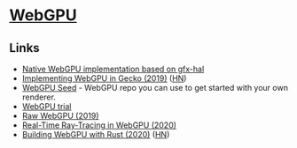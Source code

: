 # [WebGPU](https://en.wikipedia.org/wiki/WebGPU)

## Links

- [Native WebGPU implementation based on gfx-hal](https://github.com/gfx-rs/wgpu)
- [Implementing WebGPU in Gecko (2019)](http://kvark.github.io/web/gpu/gecko/2019/12/10/gecko-webgpu.html) ([HN](https://news.ycombinator.com/item?id=21871366))
- [WebGPU Seed](https://github.com/alaingalvan/webgpu-seed) - WebGPU repo you can use to get started with your own renderer.
- [WebGPU trial](https://github.com/takahirox/webgpu-trial)
- [Raw WebGPU (2019)](https://alain.xyz/blog/raw-webgpu)
- [Real-Time Ray-Tracing in WebGPU (2020)](https://maierfelix.github.io/2020-01-13-webgpu-ray-tracing/)
- [Building WebGPU with Rust (2020)](https://fosdem.org/2020/schedule/event/rust_webgpu/) ([HN](https://news.ycombinator.com/item?id=22248702))
